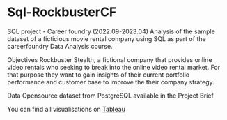 # Sql-RockbusterCF
SQL project - Career foundry (2022.09-2023.04)
Analysis of the sample dataset of a ficticious movie rental company using SQL as part of the careerfoundry Data Analysis course.

Objectives
Rockbuster Stealth, a fictional company that provides online video rentals who seeking to break into the online video rental market. For that purpose they want to gain insights of their current portfolio performance and customer base to improve the their company strategy.

Data
Opensource dataset from PostgreSQL available in the Project Brief

You can find all visualisations on [Tableau](https://public.tableau.com/app/profile/aruni.l.bandara/viz/3_10-PresentingSQLResultsRockbuster)
